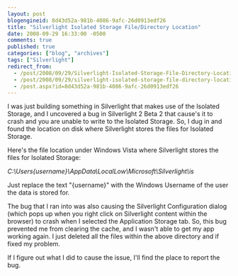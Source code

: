 ```yaml
---
layout: post
blogengineid: 8d43d52a-981b-4086-9afc-26d0913edf26
title: "Silverlight Isolated Storage File/Directory Location"
date: 2008-09-29 16:33:00 -0500
comments: true
published: true
categories: ["blog", "archives"]
tags: ["Silverlight"]
redirect_from: 
  - /post/2008/09/29/Silverlight-Isolated-Storage-File-Directory-Location
  - /post/2008/09/29/silverlight-isolated-storage-file-directory-location
  - /post.aspx?id=8d43d52a-981b-4086-9afc-26d0913edf26
---
```

<!-- more -->


I was just building something in Silverlight that makes use of the Isolated Storage, and I uncovered a bug in Silverlight 2 Beta 2 that cause&#39;s it to crash and you are unable to write to the Isolated Storage. So, I dug in and found the location on disk where Silverlight stores the files for Isolated Storage.



Here&#39;s the file location under Windows Vista where Silverlight stores the files for Isolated Storage:



<em>C:\Users\{username}\AppData\LocalLow\Microsoft\Silverlight\is</em>



Just replace the text &quot;{username}&quot; with the Windows Username of the user the data is stored for.



The bug that I ran into was also causing the Silverlight Configuration dialog (which pops up when you right click on Silverlight content within the browser) to crash when I selected the Application Storage tab. So, this bug prevented me from clearing the cache, and I wasn&#39;t able to get my app working again. I just deleted all the files within the above directory and if fixed my problem.



If I figure out what I did to cause the issue, I&#39;ll find the place to report the bug. 

